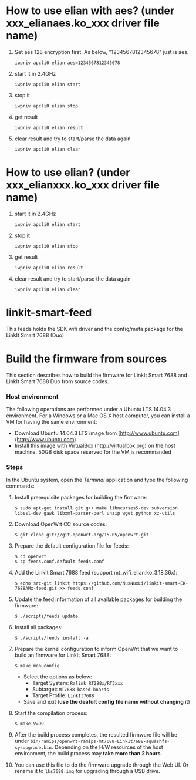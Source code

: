 # How to use elian with aes? (under xxx_elianaes.ko_xxx driver file name)
1. Set aes 128 encryption first. As below, "1234567812345678" just is aes.
    ```
    iwpriv apcli0 elian aes=1234567812345678 
    ```

2. start it in 2.4GHz
    ```
    iwpriv apcli0 elian start
    ```
3. stop it
    ```
    iwpriv apcli0 elian stop
    ```

4. get result 
    ```
    iwpriv apcli0 elian result
    ```

5. clear result and try to start/parse the data again
    ```
    iwpriv apcli0 elian clear
    ```

# How to use elian? (under xxx_elianxxx.ko_xxx driver file name) 
1. start it in 2.4GHz
    ```
    iwpriv apcli0 elian start
    ```

2. stop it
    ```
    iwpriv apcli0 elian stop
    ```

3. get result 
    ```
    iwpriv apcli0 elian result
    ```

4. clear result and try to start/parse the data again
    ```
    iwpriv apcli0 elian clear
    ```

# linkit-smart-feed
This feeds holds the SDK wifi driver and the config/meta package for the LinkIt Smart 7688 (Duo)

# Build the firmware from sources

This section describes how to build the firmware for LinkIt Smart 7688 and LinkIt Smart 7688 Duo from source codes.


### Host environment
The following operations are performed under a Ubuntu LTS 14.04.3 environment. For a Windows or a Mac OS X host computer, you can install a VM for having the same environment:
* Download Ubuntu 14.04.3 LTS image from [http://www.ubuntu.com](http://www.ubuntu.com)
* Install this image with VirtualBox (http://virtualbox.org) on the host machine. 50GB disk space reserved for the VM is recommanded


### Steps
In the Ubuntu system, open the *Terminal* application and type the following commands:

1. Install prerequisite packages for building the firmware:
    ```
    $ sudo apt-get install git g++ make libncurses5-dev subversion libssl-dev gawk libxml-parser-perl unzip wget python xz-utils
    ```

2. Download OpenWrt CC source codes:
    ```
    $ git clone git://git.openwrt.org/15.05/openwrt.git
    ```
    
3. Prepare the default configuration file for feeds:
    ```
    $ cd openwrt
    $ cp feeds.conf.default feeds.conf
    ```
    
4. Add the LinkIt Smart 7688 feed (support mt_wifi_elian.ko_3.18.36x):
    
    ```
    $ echo src-git linkit https://github.com/NuxNuxLi/linkit-smart-EK-7688AMx-feed.git >> feeds.conf   
    ```
5. Update the feed information of all available packages for building the firmware:
    
    ```
    $ ./scripts/feeds update
    ```
6. Install all packages:
    
    ```
    $ ./scripts/feeds install -a
    ```
7. Prepare the kernel configuration to inform OpenWrt that we want to build an firmware for LinkIt Smart 7688:
    
    ```
    $ make menuconfig
    ```
    * Select the options as below:
        * Target System: `Ralink RT288x/RT3xxx`
        * Subtarget: `MT7688 based boards`
        * Target Profile: `LinkIt7688`
    * Save and exit (**use the deafult config file name without changing it**)
8. Start the compilation process:
    
    ```
    $ make V=99
    ```
9. After the build process completes, the resulted firmware file will be under `bin/ramips/openwrt-ramips-mt7688-LinkIt7688-squashfs-sysupgrade.bin`. Depending on the H/W resources of the host environment, the build process may **take more than 2 hours**.

10. You can use this file to do the firmware upgrade through the Web UI. Or rename it to `lks7688.img` for upgrading through a USB drive.

